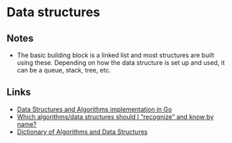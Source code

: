 # Data structures
## Notes
- The basic building block is a linked list and most structures are built using these. Depending on how the data structure is set up and used, it can be a queue, stack, tree, etc.

## Links
- [Data Structures and Algorithms implementation in Go](https://github.com/floyernick/Data-Structures-and-Algorithms)
- [Which algorithms/data structures should I “recognize” and know by name?](https://softwareengineering.stackexchange.com/questions/155639/which-algorithms-data-structures-should-i-recognize-and-know-by-name)
- [Dictionary of Algorithms and Data Structures](https://xlinux.nist.gov/dads/)